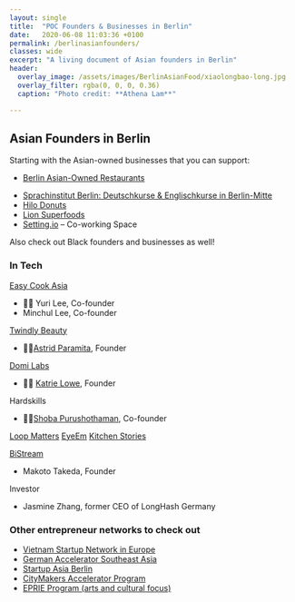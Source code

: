 ```yaml
---
layout: single
title:  "POC Founders & Businesses in Berlin"
date:   2020-06-08 11:03:36 +0100
permalink: /berlinasianfounders/
classes: wide
excerpt: "A living document of Asian founders in Berlin"
header:
  overlay_image: /assets/images/BerlinAsianFood/xiaolongbao-long.jpg
  overlay_filter: rgba(0, 0, 0, 0.36)
  caption: "Photo credit: **Athena Lam**"

---
```

## Asian Founders in Berlin
Starting with the Asian-owned businesses that you can support:
- [Berlin Asian-Owned Restaurants](www.berlinasianfood.com)
* [Sprachinstitut Berlin: Deutschkurse & Englischkurse in Berlin-Mitte](https://sprachinstitut-berlin.de)
* [Hilo Donuts](https://hilodonuts.de/)
* [Lion Superfoods](https://www.facebook.com/Lion-Superfoods-385239848966886/?hc_location=ufi)
* [Setting.io](https://setting.io/) – Co-working Space

Also check out Black founders and businesses as well!

### In Tech
[Easy Cook Asia](https://www.facebook.com/easycookasia/)
- 🙋🏻 Yuri Lee, Co-founder
- Minchul Lee, Co-founder

[Twindly Beauty](https://www.twindly.com/)
- 🙋🏻[Astrid Paramita](https://twitter.com/astridparamita), Founder

[Domi Labs](https://twitter.com/Domi_Labs)
- 🙋🏻 [Katrie Lowe](https://twitter.com/CurioCityKate), Founder

Hardskills
- 🙋🏻[Shoba Purushothaman](https://www.linkedin.com/in/shobapurushothaman/?originalSubdomain=de), Co-founder

[Loop Matters](http://www.loopmatters.de)
[EyeEm](https://www.eyeem.com/)
[Kitchen Stories](https://www.kitchenstories.com/en)

[BiStream](http://www.bistream.de/)
- Makoto Takeda, Founder

Investor
- Jasmine Zhang, former CEO of LongHash Germany

### Other entrepreneur networks to check out

* [Vietnam Startup Network in Europe](https://www.facebook.com/vsneu/?eid=ARDRF25XcnuaCenZ2Y8LfUla8uOS8dRyJfYrRmCxk2Xz_jHbAu2HxIsqh5e9ya8vkTxTSAoiTlv0b1JR&timeline_context_item_type=intro_card_work&timeline_context_item_source=1804261296&fref=tag)
* [German Accelerator Southeast Asia](https://www.facebook.com/GAccelerator.SoutheastAsia/?eid=ARBBiRPoAAtvY6Q8va0jSe4652mwNnrorR3HSfLgXxCiOB65VQD-3wDII8AUNTSdTOK7Ky1U8p9Wzo5R&timeline_context_item_type=intro_card_work&timeline_context_item_source=100001961495093&fref=tag)
* [Startup Asia Berlin](https://startup-asiaberlin.com/)
* [CityMakers Accelerator Program](https://c-makers.de/entry/citymakers-lab/)
* [EPRIE Program (arts and cultural focus)](https://eprie.net/program/program-2019/)


